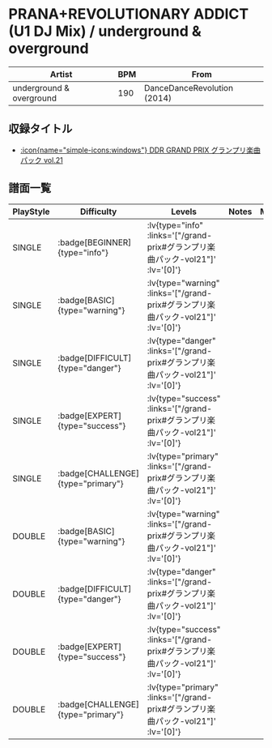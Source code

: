# PRANA+REVOLUTIONARY ADDICT (U1 DJ Mix) / underground & overground

|Artist|BPM|From|
|------|---|----|
|underground & overground|190|DanceDanceRevolution (2014)|

## 収録タイトル

- [ :icon{name="simple-icons:windows"} DDR GRAND PRIX グランプリ楽曲パック vol.21](/grand-prix#グランプリ楽曲パック-vol21)

## 譜面一覧

|PlayStyle|Difficulty|Levels|Notes|Movie|
|---------|----------|------|-----|-----|
|SINGLE| :badge[BEGINNER]{type="info"} | :lv{type="info" :links='["/grand-prix#グランプリ楽曲パック-vol21"]' :lv='[0]'} |||
|SINGLE| :badge[BASIC]{type="warning"} | :lv{type="warning" :links='["/grand-prix#グランプリ楽曲パック-vol21"]' :lv='[0]'} |||
|SINGLE| :badge[DIFFICULT]{type="danger"} | :lv{type="danger" :links='["/grand-prix#グランプリ楽曲パック-vol21"]' :lv='[0]'} |||
|SINGLE| :badge[EXPERT]{type="success"} | :lv{type="success" :links='["/grand-prix#グランプリ楽曲パック-vol21"]' :lv='[0]'} |||
|SINGLE| :badge[CHALLENGE]{type="primary"} | :lv{type="primary" :links='["/grand-prix#グランプリ楽曲パック-vol21"]' :lv='[0]'} |||
|DOUBLE| :badge[BASIC]{type="warning"} | :lv{type="warning" :links='["/grand-prix#グランプリ楽曲パック-vol21"]' :lv='[0]'} |||
|DOUBLE| :badge[DIFFICULT]{type="danger"} | :lv{type="danger" :links='["/grand-prix#グランプリ楽曲パック-vol21"]' :lv='[0]'} |||
|DOUBLE| :badge[EXPERT]{type="success"} | :lv{type="success" :links='["/grand-prix#グランプリ楽曲パック-vol21"]' :lv='[0]'} |||
|DOUBLE| :badge[CHALLENGE]{type="primary"} | :lv{type="primary" :links='["/grand-prix#グランプリ楽曲パック-vol21"]' :lv='[0]'} |||

